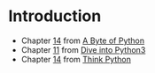 # Introduction

* Chapter [14](http://python.swaroopch.com/io.html) from [A Byte of Python](http://python.swaroopch.com/index.html)
* Chapter [11](http://getpython3.com/diveintopython3/files.html) from [Dive into Python3](http://getpython3.com/diveintopython3/native-datatypes.html)
* Chapter [14](http://greenteapress.com/thinkpython/html/thinkpython015.html) from [Think Python](http://greenteapress.com/thinkpython/html/index.html)
